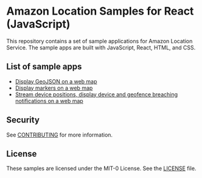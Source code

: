 # Amazon Location Samples for React (JavaScript)

This repository contains a set of sample applications for Amazon Location Service. The sample apps are built with JavaScript, React, HTML, and CSS.

## List of sample apps

- [Display GeoJSON on a web map](map-with-geojson/)
- [Display markers on a web map](map-with-markers/)
- [Stream device positions, display device and geofence breaching notifications on a web map](tracking-data-streaming/)

## Security

See [CONTRIBUTING](CONTRIBUTING.md#security-issue-notifications) for more information.

## License

These samples are licensed under the MIT-0 License. See the [LICENSE](LICENSE) file.
